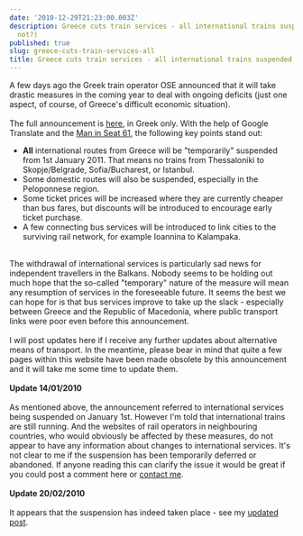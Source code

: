 ```yaml
---
date: '2010-12-29T21:23:00.003Z'
description: Greece cuts train services - all international trains suspended (or maybe
  not?)
published: true
slug: greece-cuts-train-services-all
title: Greece cuts train services - all international trains suspended (or maybe not?)
---
```


A few days ago the Greek train operator OSE announced that it will take drastic measures in the coming year to deal with ongoing deficits (just one aspect, of course, of Greece's difficult economic situation).<br />
<br />
The full announcement is <a href="http://www.trainose.gr/en/component/content/article/126-draseis-sthn-poreia-eksygeianshs-ths-trainose">here</a>, in Greek only. With the help of Google Translate and the <a href="http://www.seat61.com/news.htm">Man in Seat 61</a>, the following key points stand out:<br />
- <b>All</b> international routes from Greece will be "temporarily" suspended from 1st January 2011. That means no trains from Thessaloniki to Skopje/Belgrade, Sofia/Bucharest, or Istanbul.<br />
- Some domestic routes will also be suspended, especially in the Peloponnese region.<br />
- Some ticket prices will be increased where they are currently cheaper than bus fares, but discounts will be introduced to encourage early ticket purchase.<br />
- A few connecting bus services will be introduced to link cities to the surviving rail network, for example Ioannina to Kalampaka. <br />
<br />
The withdrawal of international services is particularly sad news for independent travellers in the Balkans. Nobody seems to be holding out much hope that the so-called "temporary" nature of the measure will mean any resumption of services in the foreseeable future. It seems the best we can hope for is that bus services improve to take up the slack - especially between Greece and the Republic of Macedonia, where public transport links were poor even before this announcement.<br />
<br />
I will post updates here if I receive any further updates about alternative means of transport. In the meantime, please bear in mind that quite a few pages within this website have been made obsolete by this announcement and it will take me some time to update them.<br />
<br />
<b>Update 14/01/2010</b><br />
<br />
As mentioned above, the announcement referred to international services being suspended on January 1st. However I'm told that international trains are still running. And the websites of rail operators in neighbouring countries, who would obviously be affected by these measures, do not appear to have any information about changes to international services. It's not clear to me if the suspension has been temporarily deferred or abandoned. If anyone reading this can clarify the issue it would be great if you could post a comment here or <a href="http://www.balkanology.com/general/contact1.html">contact me</a>.<br />
<br />
<b>Update 20/02/2010</b><br />
<br />
It appears that the suspension has indeed taken place - see my <a href="http://blog.balkanology.com/2011/02/greece-suspends-international-train.html">updated post</a>.